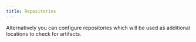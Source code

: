 ```yaml
---
title: Repositories
---
```

Alternatively you can configure repositories which will be used as additional locations to check for artifacts.

